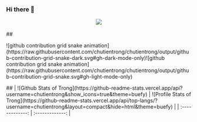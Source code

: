 ### Hi there 👋
<p align="center">
  <img src="https://readme-typing-svg.demolab.com/?lines=Hello! I am Trong.&font=Fira%600Code&center=true&width=600&height=60&duration=4000&pause=1000">
</p>
##
<p>
![github contribution grid snake animation](https://raw.githubusercontent.com/chutientrong/chutientrong/output/github-contribution-grid-snake-dark.svg#gh-dark-mode-only)![github contribution grid snake animation](https://raw.githubusercontent.com/chutientrong/chutientrong/output/github-contribution-grid-snake.svg#gh-light-mode-only)</p>
##
| ![Github Stats of Trong](https://github-readme-stats.vercel.app/api?username=chutientrong&show_icons=true&theme=buefy)  | ![Profile Stats of Trong](https://github-readme-stats.vercel.app/api/top-langs/?username=chutientrong&layout=compact&hide=html&theme=buefy) |
| :-------------: | :-------------: |
